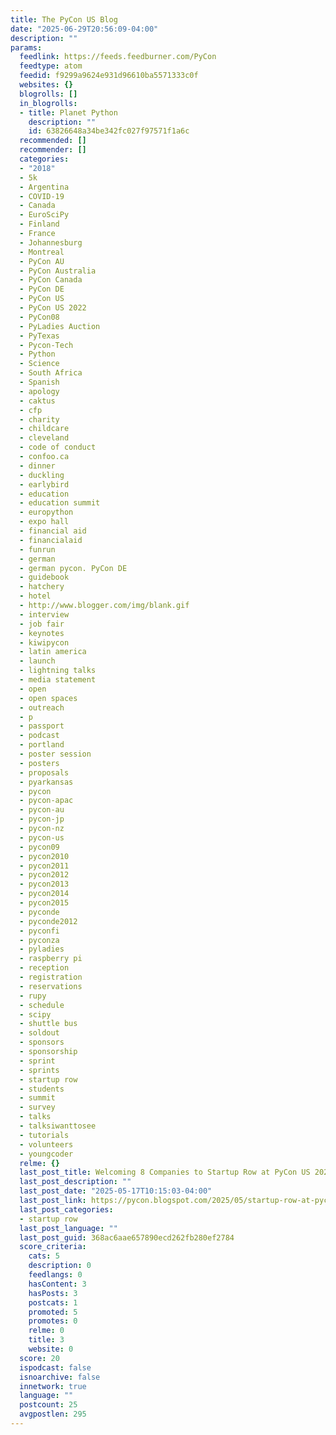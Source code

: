 ```yaml
---
title: The PyCon US Blog
date: "2025-06-29T20:56:09-04:00"
description: ""
params:
  feedlink: https://feeds.feedburner.com/PyCon
  feedtype: atom
  feedid: f9299a9624e931d96610ba5571333c0f
  websites: {}
  blogrolls: []
  in_blogrolls:
  - title: Planet Python
    description: ""
    id: 63826648a34be342fc027f97571f1a6c
  recommended: []
  recommender: []
  categories:
  - "2018"
  - 5k
  - Argentina
  - COVID-19
  - Canada
  - EuroSciPy
  - Finland
  - France
  - Johannesburg
  - Montreal
  - PyCon AU
  - PyCon Australia
  - PyCon Canada
  - PyCon DE
  - PyCon US
  - PyCon US 2022
  - PyCon08
  - PyLadies Auction
  - PyTexas
  - Pycon-Tech
  - Python
  - Science
  - South Africa
  - Spanish
  - apology
  - caktus
  - cfp
  - charity
  - childcare
  - cleveland
  - code of conduct
  - confoo.ca
  - dinner
  - duckling
  - earlybird
  - education
  - education summit
  - europython
  - expo hall
  - financial aid
  - financialaid
  - funrun
  - german
  - german pycon. PyCon DE
  - guidebook
  - hatchery
  - hotel
  - http://www.blogger.com/img/blank.gif
  - interview
  - job fair
  - keynotes
  - kiwipycon
  - latin america
  - launch
  - lightning talks
  - media statement
  - open
  - open spaces
  - outreach
  - p
  - passport
  - podcast
  - portland
  - poster session
  - posters
  - proposals
  - pyarkansas
  - pycon
  - pycon-apac
  - pycon-au
  - pycon-jp
  - pycon-nz
  - pycon-us
  - pycon09
  - pycon2010
  - pycon2011
  - pycon2012
  - pycon2013
  - pycon2014
  - pycon2015
  - pyconde
  - pyconde2012
  - pyconfi
  - pyconza
  - pyladies
  - raspberry pi
  - reception
  - registration
  - reservations
  - rupy
  - schedule
  - scipy
  - shuttle bus
  - soldout
  - sponsors
  - sponsorship
  - sprint
  - sprints
  - startup row
  - students
  - summit
  - survey
  - talks
  - talksiwanttosee
  - tutorials
  - volunteers
  - youngcoder
  relme: {}
  last_post_title: Welcoming 8 Companies to Startup Row at PyCon US 2025
  last_post_description: ""
  last_post_date: "2025-05-17T10:15:03-04:00"
  last_post_link: https://pycon.blogspot.com/2025/05/startup-row-at-pycon-us-2025-lineup.html
  last_post_categories:
  - startup row
  last_post_language: ""
  last_post_guid: 368ac6aae657890ecd262fb280ef2784
  score_criteria:
    cats: 5
    description: 0
    feedlangs: 0
    hasContent: 3
    hasPosts: 3
    postcats: 1
    promoted: 5
    promotes: 0
    relme: 0
    title: 3
    website: 0
  score: 20
  ispodcast: false
  isnoarchive: false
  innetwork: true
  language: ""
  postcount: 25
  avgpostlen: 295
---
```

